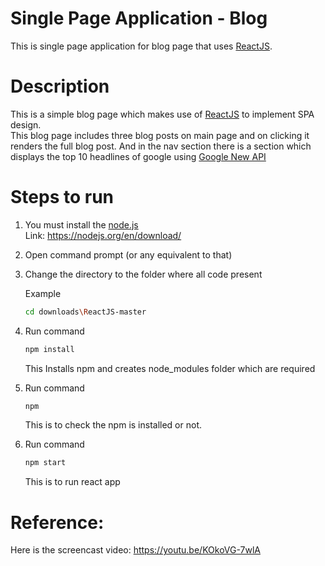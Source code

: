 # Single Page Application - Blog
This is single page application for blog page that uses [ReactJS](https://reactjs.org/).

# Description
This is a simple blog page which makes use of [ReactJS](https://reactjs.org/) to implement SPA design.             
This blog page includes three blog posts on main page and on clicking it renders the full blog post.
And in the nav section there is a section which displays the top 10 headlines of google using [Google New API](https://newsapi.org/s/google-news-api)

# Steps to run

1. You must install the [node.js](https://nodejs.org/en/download/)                    
   Link: https://nodejs.org/en/download/
2. Open command prompt (or any equivalent to that)
3. Change the directory to the folder where all code present         

   Example
   ```bash
   cd downloads\ReactJS-master
   ```
   
4. Run command    
   ```bash
   npm install
   ```
   
   This Installs npm and creates node_modules folder which are required        
5. Run command
   ```bash
   npm
   ```
   
   This is to check the npm is installed or not.
6. Run command
   ```bash
   npm start
   ```
   
   This is to run react app


# Reference:        
Here is the screencast video:  https://youtu.be/KOkoVG-7wlA

